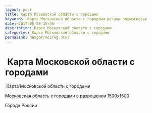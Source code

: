 ```yaml
---
layout: post
title: Карта Московской области с городами
keywords: Карта Московской области с городами регион подмосковье
date: 2017-05-28 15:46
description: Карта Московской области с городами
categories: Карта Московской области с городами
permalink: nasgor/mosreg.html
---
```


#  Карта Московской области с городами



 Карта Московской области с городами







Московская область с городами в разрешении 1500х1500


Города России

		
